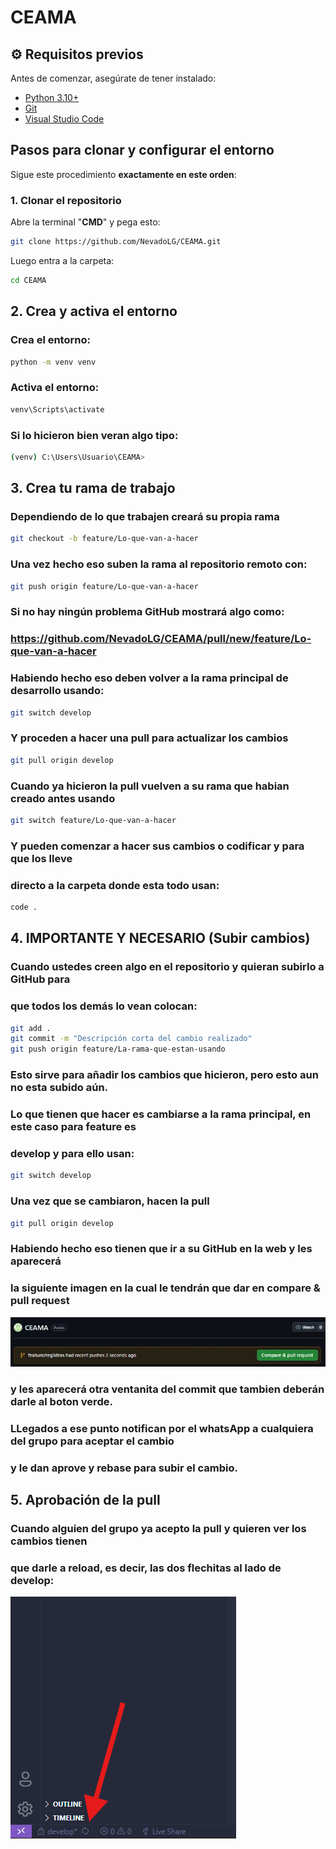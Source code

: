 # CEAMA
## ⚙️ Requisitos previos
Antes de comenzar, asegúrate de tener instalado:

- [Python 3.10+](https://www.python.org/downloads/)
- [Git](https://git-scm.com/downloads)
- [Visual Studio Code](https://code.visualstudio.com/)

## Pasos para clonar y configurar el entorno

Sigue este procedimiento **exactamente en este orden**:

### 1. Clonar el repositorio

Abre la terminal "**CMD**" y pega esto:
```bash
git clone https://github.com/NevadoLG/CEAMA.git
```
Luego entra a la carpeta:
``` bash
cd CEAMA
```
## 2. Crea y activa el entorno
### Crea el entorno:
``` bash
python -m venv venv
```
### Activa el entorno:
``` bash
venv\Scripts\activate
```
### Si lo hicieron bien veran algo tipo:
``` bash
(venv) C:\Users\Usuario\CEAMA>
```
## 3. Crea tu rama de trabajo
### Dependiendo de lo que trabajen creará su propia rama
``` bash
git checkout -b feature/Lo-que-van-a-hacer
```
### Una vez hecho eso suben la rama al repositorio remoto con:
``` bash
git push origin feature/Lo-que-van-a-hacer
```
### Si no hay ningún problema GitHub mostrará algo como: 
### https://github.com/NevadoLG/CEAMA/pull/new/feature/Lo-que-van-a-hacer

### Habiendo hecho eso deben volver a la rama principal de desarrollo usando:
``` bash
git switch develop
```
### Y proceden a hacer una pull para actualizar los cambios
``` bash
git pull origin develop
```
### Cuando ya hicieron la pull vuelven a su rama que habian creado antes usando
``` bash
git switch feature/Lo-que-van-a-hacer
```
### Y pueden comenzar a hacer sus cambios o codificar y para que los lleve
### directo a la carpeta donde esta todo usan:
``` bash
code .
```
## 4. IMPORTANTE Y NECESARIO (Subir cambios)
### Cuando ustedes creen algo en el repositorio y quieran subirlo a GitHub para
### que todos los demás lo vean colocan: 
``` bash
git add .
git commit -m "Descripción corta del cambio realizado"
git push origin feature/La-rama-que-estan-usando
```
### Esto sirve para añadir los cambios que hicieron, pero esto aun no esta subido aún.
### Lo que tienen que hacer es cambiarse a la rama principal, en este caso para feature es
### develop y para ello usan: 
``` bash
git switch develop
```
### Una vez que se cambiaron, hacen la pull 
``` bash
git pull origin develop
```
### Habiendo hecho eso tienen que ir a su GitHub en la web y les aparecerá
### la siguiente imagen en la cual le tendrán que dar en compare & pull request
![Pull](./images/pull.jpeg) 
### y les aparecerá otra ventanita del commit que tambien deberán darle al boton verde.
### LLegados a ese punto notifican por el whatsApp a cualquiera del grupo para aceptar el cambio
### y le dan aprove y rebase para subir el cambio.

## 5. Aprobación de la pull
### Cuando alguien del grupo ya acepto la pull y quieren ver los cambios tienen
### que darle a reload, es decir, las dos flechitas al lado de develop:
![Pull](./images/reload.png) 
